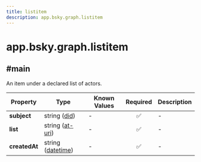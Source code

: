 ```yaml
---
title: listitem
description: app.bsky.graph.listitem
---
```


# app.bsky.graph.listitem

## #main

An item under a declared list of actors.

| Property | Type | Known Values | Required | Description |
| --- | --- | --- | :---: | --- |
| **subject** | string ([did](https://atproto.com/specs/did)) | - | ✅ | - |
| **list** | string ([at-uri](https://atproto.com/specs/at-uri-scheme)) | - | ✅ | - |
| **createdAt** | string ([datetime](https://atproto.com/specs/lexicon#datetime)) | - | ✅ | - |
